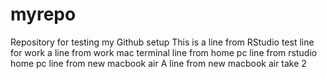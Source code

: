 # myrepo
Repository for testing my Github setup
This is a line from RStudio
test line for work
a line from work mac terminal
line from home pc
line from rstudio home pc
line from new macbook air
A line from new macbook air take 2